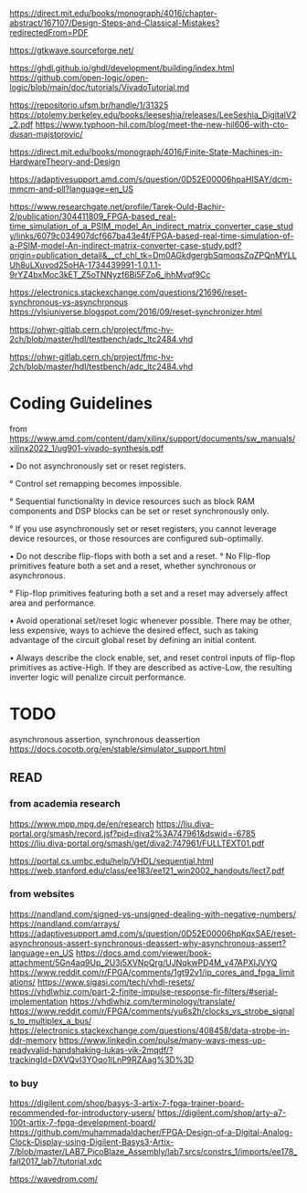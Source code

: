 https://direct.mit.edu/books/monograph/4016/chapter-abstract/167107/Design-Steps-and-Classical-Mistakes?redirectedFrom=PDF


https://gtkwave.sourceforge.net/

https://ghdl.github.io/ghdl/development/building/index.html
https://github.com/open-logic/open-logic/blob/main/doc/tutorials/VivadoTutorial.md

https://repositorio.ufsm.br/handle/1/31325
https://ptolemy.berkeley.edu/books/leeseshia/releases/LeeSeshia_DigitalV2_2.pdf
https://www.typhoon-hil.com/blog/meet-the-new-hil606-with-cto-dusan-majstorovic/

https://direct.mit.edu/books/monograph/4016/Finite-State-Machines-in-HardwareTheory-and-Design

https://adaptivesupport.amd.com/s/question/0D52E00006hpaHISAY/dcm-mmcm-and-pll?language=en_US

https://www.researchgate.net/profile/Tarek-Ould-Bachir-2/publication/304411809_FPGA-based_real-time_simulation_of_a_PSIM_model_An_indirect_matrix_converter_case_study/links/6079c034907dcf667ba43e4f/FPGA-based-real-time-simulation-of-a-PSIM-model-An-indirect-matrix-converter-case-study.pdf?origin=publication_detail&__cf_chl_tk=Dm0AGkdgergbSqmoqsZqZPQnMYLLUh8uLXuvod25oHA-1734439991-1.0.1.1-9rYZ4bxMoc3kET_Z5oTNNyzf6Bi5FZo6_ihhMvqf9Cc

https://electronics.stackexchange.com/questions/21696/reset-synchronous-vs-asynchronous
https://vlsiuniverse.blogspot.com/2016/09/reset-synchronizer.html

https://ohwr-gitlab.cern.ch/project/fmc-hv-2ch/blob/master/hdl/testbench/adc_ltc2484.vhd

https://ohwr-gitlab.cern.ch/project/fmc-hv-2ch/blob/master/hdl/testbench/adc_ltc2484.vhd

# Coding Guidelines 
from https://www.amd.com/content/dam/xilinx/support/documents/sw_manuals/xilinx2022_1/ug901-vivado-synthesis.pdf

• Do not asynchronously set or reset registers.

° Control set remapping becomes impossible.

° Sequential functionality in device resources such as block RAM components and DSP blocks can be set or reset synchronously only.

° If you use asynchronously set or reset registers, you cannot leverage device resources, or those resources are configured sub-optimally.

• Do not describe flip-flops with both a set and a reset.
°
No Flip-flop primitives feature both a set and a reset, whether synchronous or asynchronous.

° Flip-flop primitives featuring both a set and a reset may adversely affect area and  performance.

• Avoid operational set/reset logic whenever possible. There may be other, less  expensive, ways to achieve the desired effect, such as taking advantage of the circuit  global reset by defining an initial content.

• Always describe the clock enable, set, and reset control inputs of flip-flop primitives as active-High. If they are described as active-Low, the resulting inverter logic will penalize circuit performance.


# TODO 

asynchronous assertion, synchronous deassertion
https://docs.cocotb.org/en/stable/simulator_support.html

## READ

### from academia research
https://www.mpp.mpg.de/en/research
https://liu.diva-portal.org/smash/record.jsf?pid=diva2%3A747961&dswid=-6785 https://liu.diva-portal.org/smash/get/diva2:747961/FULLTEXT01.pdf

https://portal.cs.umbc.edu/help/VHDL/sequential.html
https://web.stanford.edu/class/ee183/ee121_win2002_handouts/lect7.pdf

### from websites 
https://nandland.com/signed-vs-unsigned-dealing-with-negative-numbers/
https://nandland.com/arrays/
https://adaptivesupport.amd.com/s/question/0D52E00006hpKqxSAE/reset-asynchronous-assert-synchronous-deassert-why-asynchronous-assert?language=en_US
https://docs.amd.com/viewer/book-attachment/5Gn4aq9Up_2U3j5XVNpQrg/UJNqkwPD4M_y47APXIJVYQ
https://www.reddit.com/r/FPGA/comments/1gt92v1/ip_cores_and_fpga_limitations/
https://www.sigasi.com/tech/vhdl-resets/
https://vhdlwhiz.com/part-2-finite-impulse-response-fir-filters/#serial-implementation
https://vhdlwhiz.com/terminology/translate/
https://www.reddit.com/r/FPGA/comments/yu6s2h/clocks_vs_strobe_signals_to_multiplex_a_bus/
https://electronics.stackexchange.com/questions/408458/data-strobe-in-ddr-memory
https://www.linkedin.com/pulse/many-ways-mess-up-readyvalid-handshaking-lukas-vik-2mqdf/?trackingId=DXVQvI3YOqo1lLnP9RZAag%3D%3D

### to buy

https://digilent.com/shop/basys-3-artix-7-fpga-trainer-board-recommended-for-introductory-users/
https://digilent.com/shop/arty-a7-100t-artix-7-fpga-development-board/
https://github.com/muhammadaldacher/FPGA-Design-of-a-Digital-Analog-Clock-Display-using-Digilent-Basys3-Artix-7/blob/master/LAB7_PicoBlaze_Assembly/lab7.srcs/constrs_1/imports/ee178_fall2017_lab7/tutorial.xdc


https://wavedrom.com/

